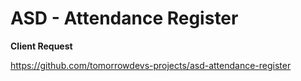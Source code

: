 # ASD - Attendance Register

**Client Request**

https://github.com/tomorrowdevs-projects/asd-attendance-register
